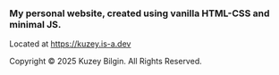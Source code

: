 ### My personal website, created using vanilla HTML-CSS and minimal JS.
Located at https://kuzey.is-a.dev

<p>Copyright &#169; 2025 Kuzey Bilgin. All Rights Reserved.</p>
